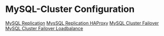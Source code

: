 # MySQL-Cluster Configuration


[MySQL Replication]()
[MysSQL Replication HAProxy]()
[MySQL Cluster Failover]()
[MySQL Cluster Failover Loadbalance]()


